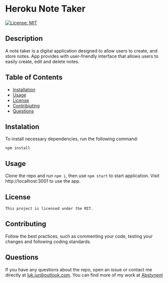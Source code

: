 
  # Heroku Note Taker
  [![License: MIT](https://img.shields.io/badge/License-MIT-yellow.svg)](https://opensource.org/licenses/MIT)

  ## Description
  A note taker is a digital application designed to allow users to create, and store notes. App provides with user-friendly interface that allows users to easily create, edit and delete notes.

  ## Table of Contents
  * [Installation](#installation)
  * [Usage](#usage)
  * [License](#license)
  * [Contribiuting](#contributing)
  * [Questions](#questions)

  ## Instalation
  To install necessary dependencies, run the following command:
  ```
  npm install
  ```

  ## Usage
  Clone the repo and run `npm i`, then use `npm start` to start application. Visit http://localhost:3001 to use the app.

  ## License
    This project is licensed under the MIT.

  ## Contributing
  Follow the best practices, such as commenting your code, testing your changes and following coding standards.

  ## Questions
  If you have any questions about the repo, open an issue or contact me directly at luk.jur@outlook.com. You can find more of my work at [Abstynent](https://github.com/Abstynent)
  